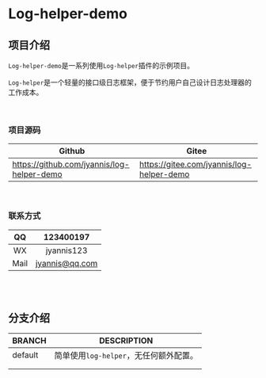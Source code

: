 # Log-helper-demo

## 项目介绍

`Log-helper-demo`是一系列使用`Log-helper`插件的示例项目。

`Log-helper`是一个轻量的接口级日志框架，便于节约用户自己设计日志处理器的工作成本。

<br>

### 项目源码

| Github                                     | Gitee                                     |
| ------------------------------------------ | ----------------------------------------- |
| https://github.com/jyannis/log-helper-demo | https://gitee.com/jyannis/log-helper-demo |

<br>

### 联系方式

|  QQ  |   123400197    |
| :--: | :------------: |
|  WX  |   jyannis123   |
| Mail | jyannis@qq.com |

<br>

<br>

## 分支介绍

| BRANCH  | DESCRIPTION                            |
| ------- | -------------------------------------- |
| default | 简单使用`log-helper`，无任何额外配置。 |
|         |                                        |
|         |                                        |

